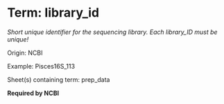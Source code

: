 # Term: library_id

*Short unique identifier for the sequencing library. Each library_ID must be unique!*

Origin: NCBI

Example: Pisces16S_113

Sheet(s) containing term: prep_data

**Required by NCBI**